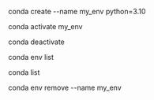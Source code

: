 
conda create --name my_env python=3.10

conda activate my_env


conda deactivate 


conda env list 

conda list

conda env remove --name my_env